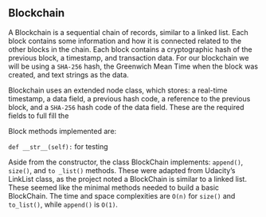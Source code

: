 ## Blockchain
A Blockchain is a sequential chain of records, similar to a linked list. Each block contains some information and how it is connected related to the other blocks in the chain. Each block contains a cryptographic hash of the previous block, a timestamp, and transaction data. For our blockchain we will be using a `SHA-256` hash, the Greenwich Mean Time when the block was created, and text strings as the data.

Blockchain uses an extended node class, which stores: a real-time timestamp, a data field, a previous hash code, a reference to the previous block, and a `SHA-256` hash code of the data field. These are the required fields to full fill the 

Block methods implemented are:

 `def __str__(self):` for testing

Aside from the constructor, the class BlockChain implements: `append()`, `size()`, and `to _list()` methods. These were adapted from Udacity’s LinkList class, as the project noted a  BlockChain is similar to a linked list. These seemed like the minimal methods needed to build a basic BlockChain. The time and space complexities are `O(n)` for `size()` and `to_list()`, while `append()` is `O(1)`.



